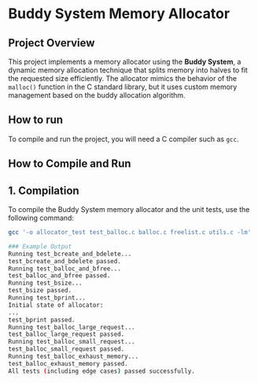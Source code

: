 # Buddy System Memory Allocator

## Project Overview

This project implements a memory allocator using the **Buddy System**, 
a dynamic memory allocation technique that splits memory into halves to 
fit the requested size efficiently. The allocator mimics the behavior of 
the `malloc()` function in the C standard library, but it uses custom 
memory management based on the buddy allocation algorithm.

## How to run
To compile and run the project, you will need a C compiler such as `gcc`.

## How to Compile and Run

## 1. Compilation

To compile the Buddy System memory allocator and the unit tests, use the following command:

```bash
gcc '-o allocator_test test_balloc.c balloc.c freelist.c utils.c -lm'

### Example Output 
Running test_bcreate_and_bdelete...
test_bcreate_and_bdelete passed.
Running test_balloc_and_bfree...
test_balloc_and_bfree passed.
Running test_bsize...
test_bsize passed.
Running test_bprint...
Initial state of allocator:
...
test_bprint passed.
Running test_balloc_large_request...
test_balloc_large_request passed.
Running test_balloc_small_request...
test_balloc_small_request passed.
Running test_balloc_exhaust_memory...
test_balloc_exhaust_memory passed.
All tests (including edge cases) passed successfully.




